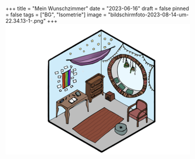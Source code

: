 +++
title = "Mein Wunschzimmer"
date = "2023-06-16"
draft = false
pinned = false
tags = ["BG", "Isometrie"]
image = "bildschirmfoto-2023-08-14-um-22.34.13-1-.png"
+++
![](bildschirmfoto-2023-08-14-um-22.34.13-1-.png)